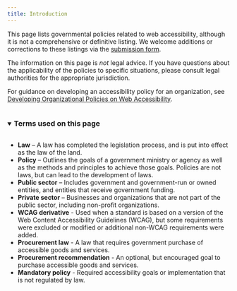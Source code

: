 ```yaml
---
title: Introduction
---
```


This page lists governmental policies related to web accessibility, although it is not a comprehensive or definitive listing. We welcome additions or corrections to these listings via the <a href="submission.html">submission form</a>.

The information on this page is _not_ legal advice. If you have questions about the applicability of the policies to specific situations, please consult legal authorities for the appropriate jurisdiction.

For guidance on developing an accessibility policy for an organization, see [Developing Organizational Policies on Web Accessibility](https://www.w3.org/WAI/impl/pol).

<details open>
 <summary><h3 id="xterms" style="display:inline-block;">Terms used on this page</h3></summary>
     <div>
         <ul class="terms">
           <li><strong>Law</strong> – A law has completed the legislation process, and is put into effect as the law of the land.</li>
           <li><strong>Policy</strong> – Outlines the goals of a government ministry or agency as well as the methods and principles to achieve those goals. Policies are not laws, but can lead to the development of laws.</li>
           <li><strong>Public sector</strong> – Includes government and government-run or owned entities, and entities that receive government funding.</li>
           <li><strong>Private sector</strong> – Businesses and organizations that are not part of the public sector, including non-profit organizations.</li>
           <li><strong>WCAG derivative</strong> - Used when a standard is based on a version of the Web Content Accessibility Guidelines (WCAG), but some requirements were excluded or modified or additional non-WCAG requirements were added.</li>
           <li><strong>Procurement law</strong> - A law that requires government purchase of accessible goods and services.</li>
           <li><strong>Procurement recommendation</strong> - An optional, but encouraged goal to purchase accessible goods and services.</li>
           <li><strong>Mandatory policy</strong> - Required accessibility goals or implementation that is not regulated by law.</li>
         </ul>
     </div>
 </details>
